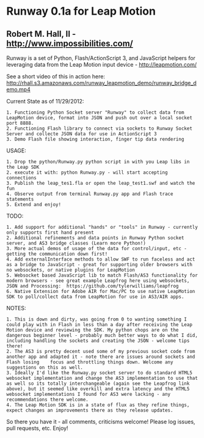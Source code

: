 Runway 0.1a for Leap Motion
===========================
Robert M. Hall, II - http://www.impossibilities.com/
----------------------------------------------------

Runway is a set of Python, Flash/ActionScript 3, and JavaScript helpers for leveraging data from the Leap Motion input device - http://leapmotion.com/ 

See a short video of this in action here:
http://rhall.s3.amazonaws.com/runway_leapmotion_demo/runway_bridge_demo.mp4

Current State as of 11/29/2012:

	1. Functioning Python Socket server "Runway" to collect data from LeapMotion device, format into JSON and push out over a local socket port 8888.
	2. Functioning Flash library to connect via sockets to Runway Socket Server and collecte JSON data for use in ActionScript 3
	3. Demo Flash file showing interaction, finger tip data rendering
	
USAGE:

	1. Drop the python/Runway.py python script in with you Leap libs in the Leap SDK
	2. execute it with: python Runway.py - will start accepting connections
	3. Publish the leap_tes1.fla or open the leap_test1.swf	and watch the fun
	4. Observe output from terminal Runway.py app and Flash trace statements
	5. Extend and enjoy!
	
TODO:

	1. Add support for additional "hands" or "tools" in Runway - currently only supports first hand present
	2. Additional refinements and data points in Runway Python socket server, and AS3 bridge classes (Learn more Python!)
	3. More actual demos of usage of the data for control/input, etc - getting the communication down first!
	4. Add externalInterface methods to allow SWF to run faceless and act as a bridge to JavaScript - great for supporting older browsers with no websockets, or native plugins for LeapMotion
	5. Websocket based JavaScript lib to match Flash/AS3 functionality for modern browsers - see great example Leapfrog here using websockets, JSON and Processing:  https://github.com/tylerwilliams/leapfrog
	6. Native Extension for Adobe AIR for Mac/PC to use native LeapMotion SDK to poll/collect data from LeapMotion for use in AS3/AIR apps.
	
NOTES:

	1. This is down and dirty, was going from 0 to wanting something I could play with in Flash in less than a day after receiving the Leap Motion device and reviewing the SDK. My python chops are on the dangerous beginner level - probably much better ways to do what I did, including handling the sockets and creating the JSON - welcome tips there!
	2. The AS3 is pretty decent used some of my previous socket code from another app and adapted it - note there are issues around sockets and Flash losing	focus and throttling things down. Welcome any suggestions on this as well.
	3. Ideally I'd like the Runway.py socket server to do standard HTML5 websocket implementation and change the AS3 implementation to use that as well so its totally interchangeable (again see the Leapfrog link above), but it seemed like overkill and extra latency and the HTML5 websocket implementations I found for AS3 were lacking - any recommendations there welcome.
	4. The Leap Motion SDK is in a state of flux as they refine things, expect changes an improvements there as they release updates.
	
So there you have it - all comments, criticisms welcome! Please log issues, pull requests, etc. Enjoy!	
		